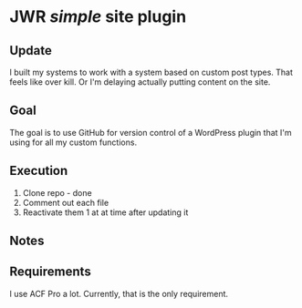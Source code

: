 # JWR *simple* site plugin
## Update
I built my systems to work with a system based on custom post types. That feels like over kill. Or I'm delaying actually putting content on the site.

## Goal
The goal is to use GitHub for version control of a WordPress plugin that I'm using for all my custom functions.

## Execution
1. Clone repo - done
2. Comment out each file
3. Reactivate them 1 at at time after updating it

## Notes

## Requirements
I use ACF Pro a lot. Currently, that is the only requirement.
